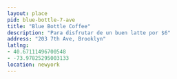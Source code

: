 ```yaml
---
layout: place
pid: blue-bottle-7-ave
title: "Blue Bottle Coffee"
description: "Para disfrutar de un buen latte por $6"
address: "203 7th Ave, Brooklyn"
latlng:
- 40.67111496700548
- -73.97825295003133
location: newyork
---
```

